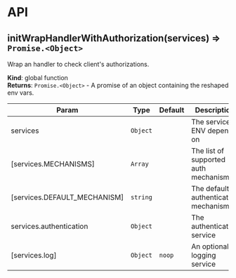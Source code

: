 # API
<a name="initWrapHandlerWithAuthorization"></a>

## initWrapHandlerWithAuthorization(services) ⇒ <code>Promise.&lt;Object&gt;</code>
Wrap an handler to check client's authorizations.

**Kind**: global function  
**Returns**: <code>Promise.&lt;Object&gt;</code> - A promise of an object containing the reshaped env vars.  

| Param | Type | Default | Description |
| --- | --- | --- | --- |
| services | <code>Object</code> |  | The services ENV depends on |
| [services.MECHANISMS] | <code>Array</code> |  | The list of supported auth mechanisms |
| [services.DEFAULT_MECHANISM] | <code>string</code> |  | The default authentication mechanism |
| services.authentication | <code>Object</code> |  | The authentication service |
| [services.log] | <code>Object</code> | <code>noop</code> | An optional logging service |

